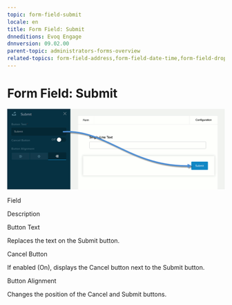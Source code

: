 ```yaml
---
topic: form-field-submit
locale: en
title: Form Field: Submit
dnneditions: Evoq Engage
dnnversion: 09.02.00
parent-topic: administrators-forms-overview
related-topics: form-field-address,form-field-date-time,form-field-dropdown,form-field-email,form-field-esignature,form-field-multi-line-text,form-field-multiple-choice,form-field-name,form-field-number,form-field-phone-number,form-field-single-line-text,form-field-static-text,form-field-terms-conditions,form-field-url-website
---
```


# Form Field: Submit

  

![Settings for the Submit and Cancel buttons](img/scr-FormField-Submit.gif)

  

Field

Description

Button Text

Replaces the text on the Submit button.

Cancel Button

If enabled (On), displays the Cancel button next to the Submit button.

Button Alignment

Changes the position of the Cancel and Submit buttons.